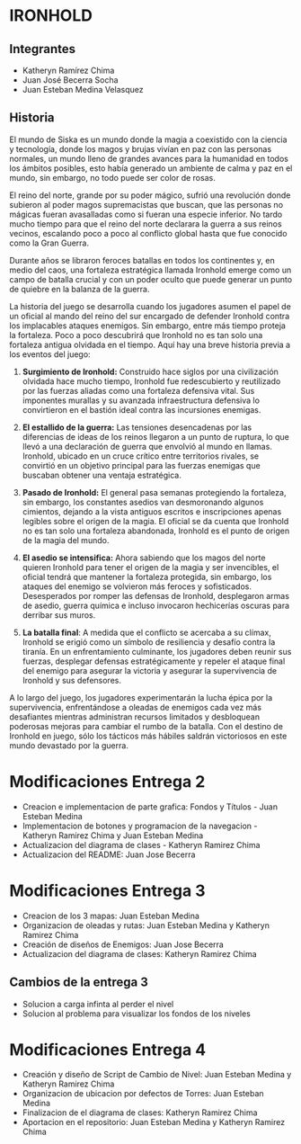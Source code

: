 # IRONHOLD

## Integrantes
- Katheryn Ramírez Chima
- Juan José Becerra Socha
- Juan Esteban Medina Velasquez

## Historia
 
El mundo de Siska es un mundo donde la magia a coexistido con la ciencia y tecnología, donde los magos y brujas vivían en paz con las personas normales, un mundo lleno de grandes avances para la humanidad en todos los ámbitos posibles, esto había generado un ambiente de calma y paz en el mundo, sin embargo, no todo puede ser color de rosas.

El reino del norte, grande por su poder mágico, sufrió una revolución donde subieron al poder magos supremacistas que buscan, que las personas no mágicas fueran avasalladas como si fueran una especie inferior. No tardo mucho tiempo para que el reino del norte declarara la guerra a sus reinos vecinos, escalando poco a poco al conflicto global hasta que fue conocido como la Gran Guerra.

Durante años se libraron feroces batallas en todos los continentes y, en medio del caos, una fortaleza estratégica llamada Ironhold emerge como un campo de batalla crucial y con un poder oculto que puede generar un punto de quiebre en la balanza de la guerra.

La historia del juego se desarrolla cuando los jugadores asumen el papel de un oficial al mando del reino del sur encargado de defender Ironhold contra los implacables ataques enemigos. Sin embargo, entre más tiempo proteja la fortaleza. Poco a poco descubrirá que Ironhold no es tan solo una fortaleza antigua olvidada en el tiempo. Aquí hay una breve historia previa a los eventos del juego:

1. **Surgimiento de Ironhold:** Construido hace siglos por una civilización olvidada hace mucho tiempo, Ironhold fue redescubierto y reutilizado por las fuerzas aliadas como una fortaleza defensiva vital. Sus imponentes murallas y su avanzada infraestructura defensiva lo convirtieron en el bastión ideal contra las incursiones enemigas.

2. **El estallido de la guerra:** Las tensiones desencadenas por las diferencias de ideas de los reinos llegaron a un punto de ruptura, lo que llevó a una declaración de guerra que envolvió al mundo en llamas. Ironhold, ubicado en un cruce crítico entre territorios rivales, se convirtió en un objetivo principal para las fuerzas enemigas que buscaban obtener una ventaja estratégica.

3. **Pasado de Ironhold:** El general pasa semanas protegiendo la fortaleza, sin embargo, los constantes asedios van desmoronando algunos cimientos, dejando a la vista antiguos escritos e inscripciones apenas legibles sobre el origen de la magia. El oficial se da cuenta que Ironhold no es tan solo una fortaleza abandonada, Ironhold es el punto de origen de la magia del mundo.

4. **El asedio se intensifica:** Ahora sabiendo que los magos del norte quieren Ironhold para tener el origen de la magia y ser invencibles, el oficial tendrá que mantener la fortaleza protegida, sin embargo, los ataques del enemigo se volvieron más feroces y sofisticados. Desesperados por romper las defensas de Ironhold, desplegaron armas de asedio, guerra química e incluso invocaron hechicerías oscuras para derribar sus muros.

5. **La batalla final**: A medida que el conflicto se acercaba a su clímax, Ironhold se erigió como un símbolo de resiliencia y desafío contra la tiranía. En un enfrentamiento culminante, los jugadores deben reunir sus fuerzas, desplegar defensas estratégicamente y repeler el ataque final del enemigo para asegurar la victoria y asegurar la supervivencia de Ironhold y sus defensores.

A lo largo del juego, los jugadores experimentarán la lucha épica por la supervivencia, enfrentándose a oleadas de enemigos cada vez más desafiantes mientras administran recursos limitados y desbloquean poderosas mejoras para cambiar el rumbo de la batalla. Con el destino de Ironhold en juego, sólo los tácticos más hábiles saldrán victoriosos en este mundo devastado por la guerra.

# Modificaciones Entrega 2
- Creacion e implementacion de parte grafica: Fondos y Títulos - Juan Esteban Medina
- Implementacion de botones y programacion de la navegacion - Katheryn Ramirez Chima y Juan Esteban Medina
- Actualizacion del diagrama de clases - Katheryn Ramirez Chima
- Actualizacion del README: Juan Jose Becerra

# Modificaciones Entrega 3
- Creacion de los 3 mapas: Juan Esteban Medina
- Organizacion de oleadas y rutas: Juan Esteban Medina y Katheryn Ramirez Chima
- Creación de diseños de Enemigos: Juan Jose Becerra
- Actualizacion del diagrama de clases: Katheryn Ramirez Chima

## Cambios de la entrega 3
 - Solucion a carga infinta al perder el nivel
 - Solucion al problema para visualizar los fondos de los niveles
 
 
# Modificaciones Entrega 4
- Creación y diseño de Script de Cambio de Nivel: Juan Esteban Medina y Katheryn Ramirez Chima
- Organizacion de ubicacion por defectos de Torres: Juan Esteban Medina
- Finalizacion de el diagrama de clases: Katheryn Ramirez Chima
- Aportacion en el repositorio: Juan Esteban Medina y Katheryn Ramirez Chima